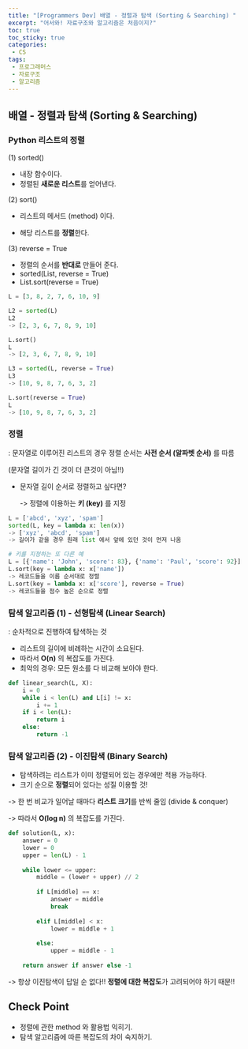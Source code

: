 ```yaml
---
title: "[Programmers Dev] 배열 - 정렬과 탐색 (Sorting & Searching) "
excerpt: "어서와! 자료구조와 알고리즘은 처음이지?"
toc: true
toc_sticky: true
categories:
 - CS
tags:
 - 프로그래머스
 - 자료구조
 - 알고리즘
---
```


## 배열 - 정렬과 탐색 (Sorting & Searching)



### Python 리스트의 정렬

(1) sorted()

- 내장 함수이다.
- 정렬된 **새로운 리스트**를 얻어낸다.

(2) sort()

- 리스트의 메서드 (method) 이다.

- 해당 리스트를 **정렬**한다.

(3) reverse = True

- 정렬의 순서를 **반대로** 만들어 준다.
- sorted(List, reverse = True)
- List.sort(reverse = True)

```python
L = [3, 8, 2, 7, 6, 10, 9]

L2 = sorted(L)
L2
-> [2, 3, 6, 7, 8, 9, 10]

L.sort()
L
-> [2, 3, 6, 7, 8, 9, 10]

L3 = sorted(L, reverse = True)
L3
-> [10, 9, 8, 7, 6, 3, 2]

L.sort(reverse = True)
L
-> [10, 9, 8, 7, 6, 3, 2]
```



### 정렬

: 문자열로 이루어진 리스트의 경우 정렬 순서는 **사전 순서 (알파벳 순서)** 를 따름

(문자열 길이가 긴 것이 더 큰것이 아님!!)

- 문자열 길이 순서로 정렬하고 싶다면?

  -> 정렬에 이용하는 **키 (key)** 를 지정

```python
L = ['abcd', 'xyz', 'spam']
sorted(L, key = lambda x: len(x))
-> ['xyz', 'abcd', 'spam']
-> 길이가 같을 경우 원래 list 에서 앞에 있던 것이 먼저 나옴

# 키를 지정하는 또 다른 예
L = [{'name': 'John', 'score': 83}, {'name': 'Paul', 'score': 92}]
L.sort(key = lambda x: x['name'])
-> 레코드들을 이름 순서대로 정렬
L.sort(key = lambda x: x['score'], reverse = True)
-> 레코드들을 점수 높은 순으로 정렬
```



### 탐색 알고리즘 (1) - 선형탐색 (Linear Search)

: 순차적으로 진행하여 탐색하는 것

- 리스트의 길이에 비례하는 시간이 소요된다.
- 따라서 **O(n)** 의 복잡도를 가진다.
- 최악의 경우: 모든 원소를 다 비교해 보아야 한다.

```python
def linear_search(L, X):
	i = 0
	while i < len(L) and L[i] != x:
		i += 1
	if i < len(L):
		return i
	else:
		return -1
```



### 탐색 알고리즘 (2) - 이진탐색 (Binary Search)

- 탐색하려는 리스트가 이미 정렬되어 있는 경우에만 적용 가능하다.
- 크기 순으로 **정렬**되어 있다는 성질 이용할 것!

-> 한 번 비교가 일어날 때마다 **리스트 크기**를 반씩 줄임 (divide & conquer)

-> 따라서 **O(log n)** 의 복잡도를 가진다.

```python
def solution(L, x):
    answer = 0
    lower = 0
    upper = len(L) - 1
    
    while lower <= upper:
        middle = (lower + upper) // 2
        
        if L[middle] == x:
            answer = middle
            break
            
        elif L[middle] < x:
            lower = middle + 1
            
        else:
            upper = middle - 1  
            
    return answer if answer else -1
```

-> 항상 이진탐색이 답일 순 없다!! **정렬에 대한 복잡도**가 고려되어야 하기 때문!!



## Check Point

- 정렬에 관한 method 와 활용법 익히기.
- 탐색 알고리즘에 따른 복잡도의 차이 숙지하기.